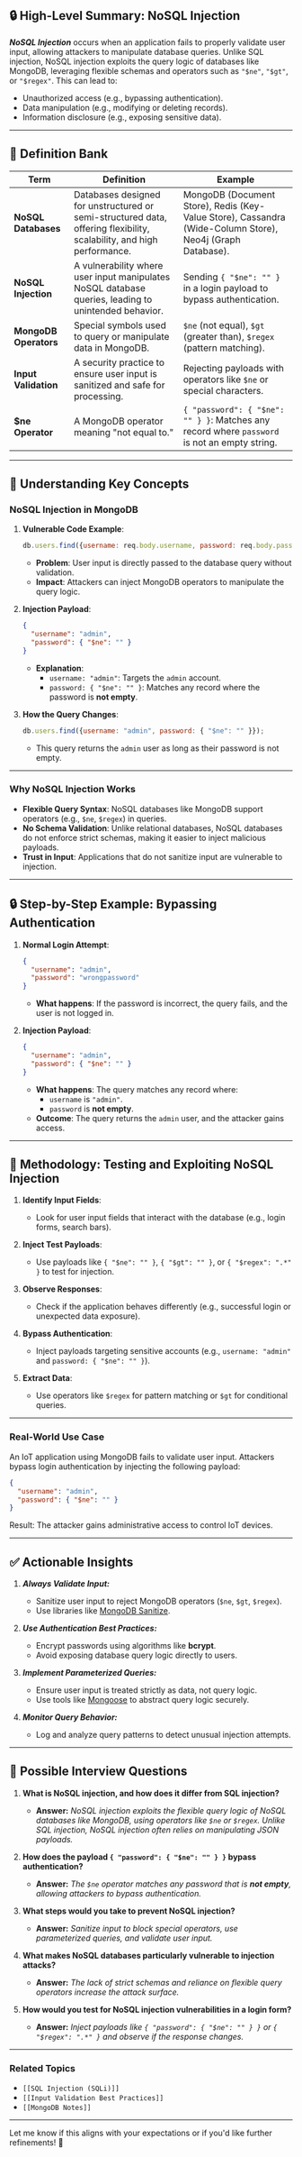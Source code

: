 
## 🔒 **High-Level Summary: NoSQL Injection**

**_NoSQL Injection_** occurs when an application fails to properly validate user input, allowing attackers to manipulate database queries. Unlike SQL injection, NoSQL injection exploits the query logic of databases like MongoDB, leveraging flexible schemas and operators such as `"$ne"`, `"$gt"`, or `"$regex"`. This can lead to:

- Unauthorized access (e.g., bypassing authentication).
- Data manipulation (e.g., modifying or deleting records).
- Information disclosure (e.g., exposing sensitive data).

---

## 📝 **Definition Bank**

|**Term**|**Definition**|**Example**|
|---|---|---|
|**NoSQL Databases**|Databases designed for unstructured or semi-structured data, offering flexibility, scalability, and high performance.|MongoDB (Document Store), Redis (Key-Value Store), Cassandra (Wide-Column Store), Neo4j (Graph Database).|
|**NoSQL Injection**|A vulnerability where user input manipulates NoSQL database queries, leading to unintended behavior.|Sending `{ "$ne": "" }` in a login payload to bypass authentication.|
|**MongoDB Operators**|Special symbols used to query or manipulate data in MongoDB.|`$ne` (not equal), `$gt` (greater than), `$regex` (pattern matching).|
|**Input Validation**|A security practice to ensure user input is sanitized and safe for processing.|Rejecting payloads with operators like `$ne` or special characters.|
|**$ne Operator**|A MongoDB operator meaning "not equal to."|`{ "password": { "$ne": "" } }`: Matches any record where `password` is not an empty string.|

---

## 📝 **Understanding Key Concepts**

### **NoSQL Injection in MongoDB**

1. **Vulnerable Code Example**:
    
    ```javascript
    db.users.find({username: req.body.username, password: req.body.password});
    ```
    
    - **Problem**: User input is directly passed to the database query without validation.
    - **Impact**: Attackers can inject MongoDB operators to manipulate the query logic.
2. **Injection Payload**:
    
    ```json
    {
      "username": "admin",
      "password": { "$ne": "" }
    }
    ```
    
    - **Explanation**:
        - `username: "admin"`: Targets the `admin` account.
        - `password: { "$ne": "" }`: Matches any record where the password is **not empty**.
3. **How the Query Changes**:
    
    ```javascript
    db.users.find({username: "admin", password: { "$ne": "" }});
    ```
    
    - This query returns the `admin` user as long as their password is not empty.

---

### **Why NoSQL Injection Works**

- **Flexible Query Syntax**: NoSQL databases like MongoDB support operators (e.g., `$ne`, `$regex`) in queries.
- **No Schema Validation**: Unlike relational databases, NoSQL databases do not enforce strict schemas, making it easier to inject malicious payloads.
- **Trust in Input**: Applications that do not sanitize input are vulnerable to injection.

---

## 🔒 **Step-by-Step Example: Bypassing Authentication**

1. **Normal Login Attempt**:
    
    ```json
    {
      "username": "admin",
      "password": "wrongpassword"
    }
    ```
    
    - **What happens**: If the password is incorrect, the query fails, and the user is not logged in.
2. **Injection Payload**:
    
    ```json
    {
      "username": "admin",
      "password": { "$ne": "" }
    }
    ```
    
    - **What happens**: The query matches any record where:
        - `username` is `"admin"`.
        - `password` is **not empty**.
    - **Outcome**: The query returns the `admin` user, and the attacker gains access.

---

## 📝 **Methodology: Testing and Exploiting NoSQL Injection**

1. **Identify Input Fields**:
    
    - Look for user input fields that interact with the database (e.g., login forms, search bars).
2. **Inject Test Payloads**:
    
    - Use payloads like `{ "$ne": "" }`, `{ "$gt": "" }`, or `{ "$regex": ".*" }` to test for injection.
3. **Observe Responses**:
    
    - Check if the application behaves differently (e.g., successful login or unexpected data exposure).
4. **Bypass Authentication**:
    
    - Inject payloads targeting sensitive accounts (e.g., `username: "admin"` and `password: { "$ne": "" }`).
5. **Extract Data**:
    
    - Use operators like `$regex` for pattern matching or `$gt` for conditional queries.

---

### **Real-World Use Case**

An IoT application using MongoDB fails to validate user input. Attackers bypass login authentication by injecting the following payload:

```json
{
  "username": "admin",
  "password": { "$ne": "" }
}
```

Result: The attacker gains administrative access to control IoT devices.

---

## ✅ **Actionable Insights**

1. **_Always Validate Input:_**
    
    - Sanitize user input to reject MongoDB operators (`$ne`, `$gt`, `$regex`).
    - Use libraries like [MongoDB Sanitize](https://www.npmjs.com/package/mongo-sanitize).
2. **_Use Authentication Best Practices:_**
    
    - Encrypt passwords using algorithms like **bcrypt**.
    - Avoid exposing database query logic directly to users.
3. **_Implement Parameterized Queries:_**
    
    - Ensure user input is treated strictly as data, not query logic.
    - Use tools like [Mongoose](https://mongoosejs.com/) to abstract query logic securely.
4. **_Monitor Query Behavior:_**
    
    - Log and analyze query patterns to detect unusual injection attempts.

---

## 💼 **Possible Interview Questions**

1. **What is NoSQL injection, and how does it differ from SQL injection?**
    
    - **Answer:** _NoSQL injection exploits the flexible query logic of NoSQL databases like MongoDB, using operators like `$ne` or `$regex`. Unlike SQL injection, NoSQL injection often relies on manipulating JSON payloads._
2. **How does the payload `{ "password": { "$ne": "" } }` bypass authentication?**
    
    - **Answer:** _The `$ne` operator matches any password that is **not empty**, allowing attackers to bypass authentication._
3. **What steps would you take to prevent NoSQL injection?**
    
    - **Answer:** _Sanitize input to block special operators, use parameterized queries, and validate user input._
4. **What makes NoSQL databases particularly vulnerable to injection attacks?**
    
    - **Answer:** _The lack of strict schemas and reliance on flexible query operators increase the attack surface._
5. **How would you test for NoSQL injection vulnerabilities in a login form?**
    
    - **Answer:** _Inject payloads like `{ "password": { "$ne": "" } }` or `{ "$regex": ".*" }` and observe if the response changes._

---

### **Related Topics**

- `[[SQL Injection (SQLi)]]`
- `[[Input Validation Best Practices]]`
- `[[MongoDB Notes]]`

---

Let me know if this aligns with your expectations or if you'd like further refinements! 🚀